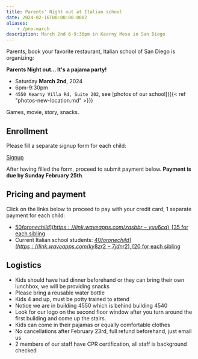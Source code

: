 ```yaml
---
title: Parents' Night out at Italian school
date: 2024-02-16T00:00:00.000Z
aliases:
    - /pno-march
description: March 2nd 6-9:30pm in Kearny Mesa in San Diego
---
```


Parents, book your favorite restaurant, Italian school of San Diego is organizing:

**Parents Night out... It's a pajama party!**

* Saturday **March 2nd**, 2024
* 6pm-9:30pm
* `4550 Kearny Villa Rd, Suite 202`, see [photos of our school]({{< ref "photos-new-location.md" >}})

Games, movie, story, snacks.

## Enrollment

Please fill a separate signup form for each child:

<div class="tc">
<a href="https://docs.google.com/forms/d/e/1FAIpQLScI0LRpLkywNAAFc0nVw1RFvOBnSXluYVLbXNSfe7NbJJZvQA/viewform?usp=sf_link" class="btn raise">Signup</a>
</div>

After having filled the form, proceed to submit payment below. **Payment is due by Sunday February 25th**.

## Pricing and payment

Click on the links below to proceed to pay with your credit card, 1 separate payment for each child:

* [$50 for one child](https://link.waveapps.com/zasbbr-yuu6ca), [$35 for each sibling](https://link.waveapps.com/9wwsmg-hb5t86)
* Current Italian school students: [$40 for one child](https://link.waveapps.com/ky8zr2-7jdnr2), [$20 for each sibling](https://link.waveapps.com/pen9z4-2n2nkt)

## Logistics

* Kids should have had dinner beforehand or they can bring their own lunchbox, we will be providing snacks
* Please bring a reusable water bottle
* Kids 4 and up, must be potty trained to attend
* Notice we are in building 4550 which is behind building 4540
* Look for our logo on the second floor window after you turn around the first building and come up the stairs.
* Kids can come in their pajamas or equally comfortable clothes
* No cancellations after February 23rd, full refund beforehand, just email us
* 2 members of our staff have CPR certification, all staff is background checked
